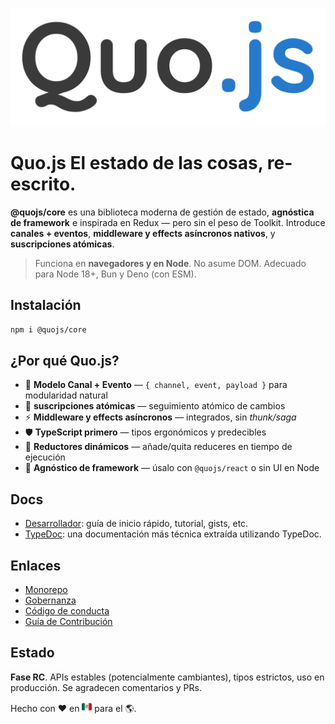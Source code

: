 ![Logo de Quo.js](https://github.com/quojs/quojs/blob/main/assets/logo.svg)

# Quo.js El estado de las cosas, re-escrito.

**@quojs/core** es una biblioteca moderna de gestión de estado, **agnóstica de framework** e inspirada en Redux — pero sin el peso de Toolkit. Introduce **canales + eventos**, **middleware y effects asíncronos nativos**, y **suscripciones atómicas**.

> Funciona en **navegadores y en Node**. No asume DOM. Adecuado para Node 18+, Bun y Deno (con ESM).

## Instalación

```bash
npm i @quojs/core
```

## ¿Por qué Quo.js?

- 🔗 **Modelo Canal + Evento** — `{ channel, event, payload }` para modularidad natural
- 🎯 **suscripciones atómicas** — seguimiento atómico de cambios
- ⚡ **Middleware y effects asíncronos** — integrados, sin _thunk/saga_
- 🛡 **TypeScript primero** — tipos ergonómicos y predecibles
- 🧩 **Reductores dinámicos** — añade/quita reduceres en tiempo de ejecución
- 🧭 **Agnóstico de framework** — úsalo con `@quojs/react` o sin UI en Node

## Docs

- [Desarrollador](https://docs.quojs.dev/es/v0/core): guía de inicio rápido, tutorial, gists, etc.
- [TypeDoc](./docs/es/README.md): una documentación más técnica extraída utilizando TypeDoc.

## Enlaces

- [Monorepo](../../)
- [Gobernanza](../../GOVERNANCE.es.md)
- [Código de conducta](../../CODE_OF_CONDUCT.es.md)
- [Guía de Contribución](../../CONTRIBUTING.es.md)

## Estado

**Fase RC**. APIs estables (potencialmente cambiantes), tipos estrictos, uso en producción. Se agradecen comentarios y PRs.

Hecho con ❤️ en <img src="../../assets/mx.svg" alt="Mexico flag" width="16" height="16" /> para
el 🌎.

